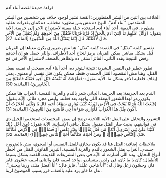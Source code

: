 قراءة جديدة لقصة أبناء آدم

الخلاف بين اثنين من البشر المتطورين: القصة تشير لوجود خلاف بين شخصين من البشر المتقدمين "أبناء آدم". النوع ده مش بس مظهره مختلف، ده كمان بقدرات عقلية متطورة. في القصة، أحد أبناء آدم استخدم حيلة معينة لاستدراج الآخر إلى جريمة. الآية بتقول:
{وَاتْلُ عَلَيْهِمْ نَبَأَ ابْنَيْ آدَمَ بِالْحَقِّ إِذْ قَرَّبَا قُرْبَانًا فَتُقُبِّلَ مِنْ أَحَدِهِمَا وَلَمْ يُتَقَبَّلْ مِنَ الْآخَرِ قَالَ لَأَقْتُلَنَّكَ قَالَ إِنَّمَا يَتَقَبَّلُ اللَّهُ مِنَ الْمُتَّقِينَ} [المائدة: 27].

تفسير كلمة "تقبّل" في القصة: كلمة "تقبّل" هنا مش ضروري يكون معناها إن القربان قُبل بشكل مباشر. يمكن القربان يرمز لنجاح أحد الأطراف، واللي حصل هو إن أحدهم رفض النتيجة وهدد الثاني. الفائز استغل ده وتظاهر بالضعف لاستدراج الآخر في فخ.

تطور خطير في النفس البشرية: نتيجة للتوتر ده، أحد أبناء آدم سمحت له نفسه بفعل القتل، وهنا مش المقصود القتل الجسدي فقط، ممكن يكون قتل نفسي أو معنوي، يعني إيقاف فاعلية الآخر بشكل ما. الآية بتقول:
{فَطَوَّعَتْ لَهُ نَفْسُهُ قَتْلَ أَخِيهِ فَقَتَلَهُ فَأَصْبَحَ مِنَ الْخَاسِرِينَ} [المائدة: 30].

الندم بعد الجريمة: بعد الجريمة، الجاني شعر بالندم والغربة النفسية. الغراب هنا ممكن يكون رمز لهذا الشعور المعقد اللي واجهه بعد فعلته، وليس مجرد طائر. الآية بتقول:
{فَبَعَثَ اللَّهُ غُرَابًا يَبْحَثُ فِي الْأَرْضِ لِيُرِيَهُ كَيْفَ يُوَارِي سَوْءَةَ أَخِيهِ قَالَ يَا وَيْلَتَى أَعَجَزْتُ أَنْ أَكُونَ مِثْلَ هَذَا الْغُرَابِ فَأُوَارِي سَوْءَةَ أَخِي فَأَصْبَحَ مِنَ النَّادِمِينَ} [المائدة: 31].

التشريع والتحايل على القتل: الآية اللاحقة توضح إن بعض المجتمعات استخدموا الحيل دي في قوانينهم، بحيث صار القتل مقبول بشكل ينافي الإنسانية. الآية بتقول:
{مِنْ أَجْلِ ذَٰلِكَ كَتَبْنَا عَلَىٰ بَنِي إِسْرَٰٓءِيلَ أَنَّهُۥ مَن قَتَلَ نَفْسًۭا بِغَيْرِ نَفْسٍ أَوْ فَسَادٍۢ فِى ٱلْأَرْضِ فَكَأَنَّمَا قَتَلَ ٱلنَّاسَ جَمِيعًۭا ۖ وَمَنْ أَحْيَاهَا فَكَأَنَّمَآ أَحْيَا ٱلنَّاسَ جَمِيعًۭا} [المائدة: 32].

ملاحظات إضافية:
القتل هنا قد يكون مجازي للقتل النفسي أو المعنوي، مش بالضرورة جسدي.
الغراب يمثل الشعور بالندم والغربة النفسية.
التبرير القانوني للقتل من أخطر أنواع التحايل، وده اللي أشارت له الآية في بعض التشريعات القديمة.
القصة بشكل بسيط للأطفال:
كان يا ما كان، في ولدين بيتسابقوا، واحد اسمه فايز والتاني اسمه حسّون. فايز فاز، وحسّون زعل وقال له: "أنا هاجي عليك". فايز قال: "أنا أفضل منك، وربنا بيحبني". بدل ما فايز يرد عليه بالعنف، قرر يسيب الموضوع لربنا.